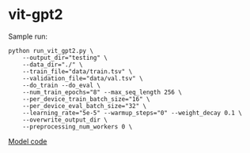 # vit-gpt2

Sample run:

```
python run_vit_gpt2.py \
    --output_dir="testing" \
    --data_dir="./" \
    --train_file="data/train.tsv" \
    --validation_file="data/val.tsv" \
    --do_train --do_eval \
    --num_train_epochs="8" --max_seq_length 256 \
    --per_device_train_batch_size="16" \
    --per_device_eval_batch_size="32" \
    --learning_rate="5e-5" --warmup_steps="0" --weight_decay 0.1 \
    --overwrite_output_dir \
    --preprocessing_num_workers 0 \
```

[Model code](https://github.com/ydshieh/vit-gpt2)